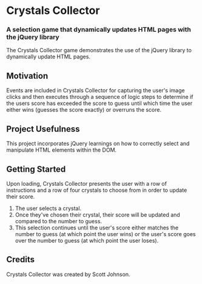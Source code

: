 # Crystals Collector
### A selection game that dynamically updates HTML pages with the jQuery library

The Crystals Collector game demonstrates the use of the jQuery library to dynamically update HTML pages.

## Motivation
Events are included in Crystals Collector for capturing the user's image clicks and then executes through a sequence of logic steps to determine if the users score has exceeded the score to guess until which time the user either wins (guesses the score exactly) or overruns the score.

## Project Usefulness
This project incorporates jQuery learnings on how to correctly select and manipulate HTML elements within the DOM.

## Getting Started
Upon loading, Crystals Collector presents the user with a row of instructions and a row of four crystals to choose from in order to update their score.

1.  The user selects a crystal.
2.  Once they've chosen their crystal, their score will be updated and compared to the number to guess.
3.  This selection continues until the user's score either matches the number to guess (at which point the user wins) or the user's score goes over the number to guess (at which point the user loses).

## Credits
Crystals Collector was created by Scott Johnson.
